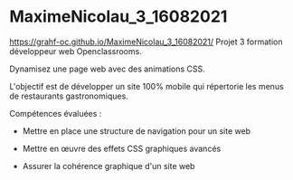 # MaximeNicolau_3_16082021
https://grahf-oc.github.io/MaximeNicolau_3_16082021/
Projet 3 formation développeur web Openclassrooms.

Dynamisez une page web avec des animations CSS.

L'objectif est de développer un site 100% mobile qui répertorie les menus de restaurants gastronomiques. 

Compétences évaluées :

- Mettre en place une structure de navigation pour un site web

- Mettre en œuvre des effets CSS graphiques avancés

- Assurer la cohérence graphique d'un site web
